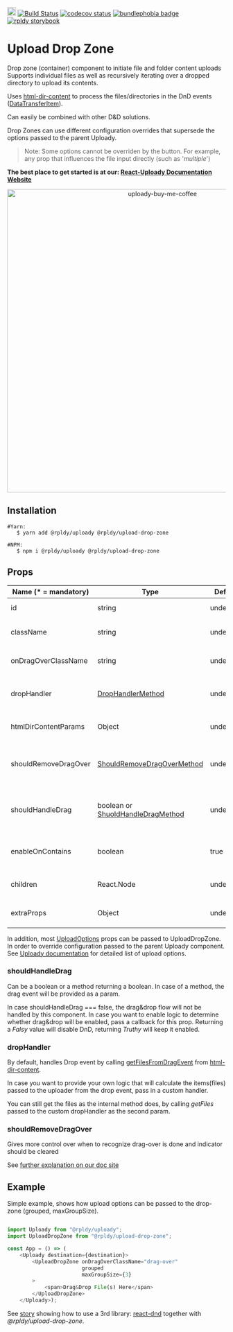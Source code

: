 <a href="https://badge.fury.io/js/%40rpldy%2Fupload-drop-zone">
    <img src="https://badge.fury.io/js/%40rpldy%2Fupload-drop-zone.svg" alt="npm version" height="20"></a>
<a href="https://github.com/rpldy/react-uploady/actions/workflows/pr.yml">
        <img src="https://github.com/rpldy/react-uploady/actions/workflows/pr.yml/badge.svg" alt="Build Status"/></a>
<a href="https://codecov.io/gh/rpldy/react-uploady">
    <img src="https://codecov.io/gh/rpldy/react-uploady/branch/master/graph/badge.svg" alt="codecov status"/></a> 
<a href="https://bundlephobia.com/result?p=@rpldy/upload-drop-zone">
    <img src="https://badgen.net/bundlephobia/minzip/@rpldy/upload-drop-zone" alt="bundlephobia badge"/></a>
<a href="https://react-uploady-storybook.netlify.com/?path=/story/upload-drop-zone--simple">
   <img src="https://cdn.jsdelivr.net/gh/storybookjs/brand@master/badge/badge-storybook.svg" alt="rpldy storybook"/></a> 

# Upload Drop Zone

Drop zone (container) component to initiate file and folder content uploads
Supports individual files as well as recursively iterating over a dropped directory to upload its contents.
 
Uses [html-dir-content](https://www.npmjs.com/package/html-dir-content) to process the files/directories in the DnD events ([DataTransferItem](https://developer.mozilla.org/en-US/docs/Web/API/DataTransferItem)). 

Can easily be combined with other D&D solutions. 

Drop Zones can use different configuration overrides that supersede the options passed to the parent Uploady. 

> Note: Some options cannot be overriden by the button. For example, any prop that influences the file input directly (such as '_multiple_')

**The best place to get started is at our: [React-Uploady Documentation Website](https://react-uploady.org)**

<p align="center">
    <a href="https://www.buymeacoffee.com/yoav"> 
        <img width="700" alt="uploady-buy-me-coffee" src="https://github.com/rpldy/react-uploady/assets/1102278/c6de6710-1c93-47a5-85fa-1af7170907f8">
    </a>
</p>

## Installation

```shell
#Yarn: 
   $ yarn add @rpldy/uploady @rpldy/upload-drop-zone 

#NPM:
   $ npm i @rpldy/uploady @rpldy/upload-drop-zone 
``` 

## Props

| Name (* = mandatory) | Type                                                | Default   | Description                                                                                              |
|----------------------|-----------------------------------------------------|-----------|----------------------------------------------------------------------------------------------------------|
| id                   | string                                              | undefined | id attribute to pass to the container element                                                            |
| className            | string                                              | undefined | the class attribute to pass to the container element                                                     |
| onDragOverClassName  | string                                              | undefined | class name to add to the container when dragged over                                                     |
| dropHandler          | [DropHandlerMethod](src/types.js#L4)                | undefined | override default handler that returns the drop result (ex: files). May return a promise                  | 
| htmlDirContentParams | Object                                              | undefined | will be passed as is to html-dir-content. See [docs](https://www.npmjs.com/package/html-dir-content#api) |
| shouldRemoveDragOver | [ShouldRemoveDragOverMethod](src/types.js#L6)       | undefined | callback to help identify when to remove the onDragOverClassName. Receives the dragleave event           |
| shouldHandleDrag     | boolean or [ShuoldHandleDragMethod](src/types.js#8) | undefined | Whether drag&drop should be handled, either boolean or method returning boolean                          |
| enableOnContains     | boolean                                             | true      | By default will handle drag-enter for children of the container and not just the container itself        |
| children             | React.Node                                          | undefined | child element(s) to render inside the container                                                          |
| extraProps           | Object                                              | undefined | any other props to pass to the div component (with spread)                                               |

In addition, most [UploadOptions](../../core/shared/src/types.js#L104) props can be passed to UploadDropZone.
In order to override configuration passed to the parent Uploady component. 
See [Uploady documentation](../uploady#props) for detailed list of upload options.

### shouldHandleDrag

Can be a boolean or a method returning a boolean. In case of a method, the drag event will be provided as a param.

In case shouldHandleDrag === false, the drag&drop flow will not be handled by this component. 
In case you want to enable logic to determine whether drag&drop will be enabled, pass a callback for this prop. 
Returning a _Falsy_ value will disable DnD, returning _Truthy_ will keep it enabled. 

### dropHandler

By default, handles Drop event by calling [getFilesFromDragEvent](https://github.com/yoavniran/html-dir-content/blob/master/README.MD#getfilesfromdragevent) from [html-dir-content](https://www.npmjs.com/package/html-dir-content).

In case you want to provide your own logic that will calculate the items(files) passed to the uploader from the drop event, pass in a custom handler.

You can still get the files as the internal method does, by calling _getFiles_ passed to the custom dropHandler as the second param. 

### shouldRemoveDragOver

Gives more control over when to recognize drag-over is done and indicator should be cleared 

See [further explanation on our doc site](https://react-uploady.org/docs/api/components/uploadDropZone/#shouldRemoveDragOver)

## Example

Simple example, shows how upload options can be passed to the drop-zone (grouped, maxGroupSize).

```javascript

import Uploady from "@rpldy/uploady";
import UploadDropZone from "@rpldy/upload-drop-zone";

const App = () => (
    <Uploady destination={destination}>
        <UploadDropZone onDragOverClassName="drag-over"
                        grouped
                        maxGroupSize={3}
        >
            <span>Drag&Drop File(s) Here</span>            
        </UploadDropZone>
    </Uploady>);
```

See [story](https://react-uploady-storybook.netlify.com/?path=/story/upload-drop-zone--with-third-party-drop-zone) showing how to use a 3rd library: [react-dnd](https://github.com/react-dnd/react-dnd/)
together with _@rpldy/upload-drop-zone_. 